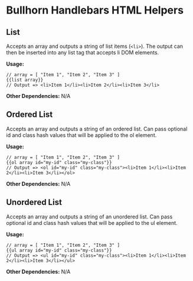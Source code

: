 # Bullhorn Handlebars HTML Helpers

## List

Accepts an array and outputs a string of list items (`<li>`). The output can then be inserted into any list tag that accepts li DOM elements.

**Usage:**

    // array = [ "Item 1", "Item 2", "Item 3" ]
    {{list array}}
    // Output => <li>Item 1</li><li>Item 2</li><li>Item 3</li>

**Other Dependencies:** N/A

## Ordered List

Accepts an array and outputs a string of an ordered list. Can pass optional id and class hash values that will be applied to the ol element.

**Usage:**

    // array = [ "Item 1", "Item 2", "Item 3" ]
    {{ol array id="my-id" class="my-class"}}
    // Output => <ol id="my-id" class="my-class"><li>Item 1</li><li>Item 2</li><li>Item 3</li></ol>

**Other Dependencies:** N/A

## Unordered List

Accepts an array and outputs a string of an unordered list. Can pass optional id and class hash values that will be applied to the ul element.

**Usage:**

    // array = [ "Item 1", "Item 2", "Item 3" ]
    {{ul array id="my-id" class="my-class"}}
    // Output => <ul id="my-id" class="my-class"><li>Item 1</li><li>Item 2</li><li>Item 3</li></ul>

**Other Dependencies:** N/A
